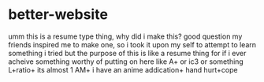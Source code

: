 # better-website
umm 
this is a resume type thing, why did i make this?
good question
my friends inspired me to make one, so i took it upon my self to attempt to learn something
i tried
but the purpose of this is like a resume thing for if i ever acheive something worthy of putting on here like A+ or ic3 or something
L+ratio+ its almost 1 AM+ i have an anime addication+ hand hurt+cope 
